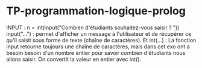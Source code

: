 # TP-programmation-logique-prolog

INPUT :  n = int(input("Combien d'étudiants souhaitez-vous saisir ? "))
input("...") : permet d'afficher un message à l'utilisateur et de récupérer ce qu'il saisit sous forme de texte (chaîne de caractères).
Et int(...) : La fonction input retourne toujours une chaîne de caractères, mais dans cet exo ont a besoin  besoin d'un nombre entier pour savoir combien d'étudiants nous allons saisir. On convertit la valeur en entier avec int().

